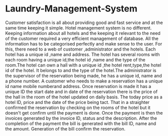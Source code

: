 # Laundry-Management-System
Customer satisfaction is all about providing good and fast service and at the same time keeping it simple.
Hotel management system is no different.
Keeping information about all hotels and the keeping it relevant to the need of the customer required a very efficient management of database.
All the information has to be categorised perfectly and make sense to the user.
For this, there need to a web of customer ,administrator and the hotels. Each hotel has a unique id ,name and address. The hotel has several rooms with each room having a unique id,the hotel id ,name and the type of the room.The hotel can own a hall with a unique id ,the hotel rent,type,the hotel id of the hotel. It belongs to and the type of the hotel.The administrator is the supervisor of the reservation being made, he has a unique id, name and a phone number. A customer who needs to make a reservation has a unique id name mobile numberand address. Once reservation is made it has a unique ID the start date and in date of the reservation there is the price of the hall in the room of the hotel updated on daily basis. The today price as a hotel ID, price and the date of the price being tact. That in a straighter confirmed the reservation by checking on the rooms of the hotel but it doesn't get confirm until the payment is done. Once the payment is then the invoices generated by the invoice ID, status and the description. After the completion of the payment the bill is generated with the bill ID, name and the amount. Generation of the bill confirm the reservation.


